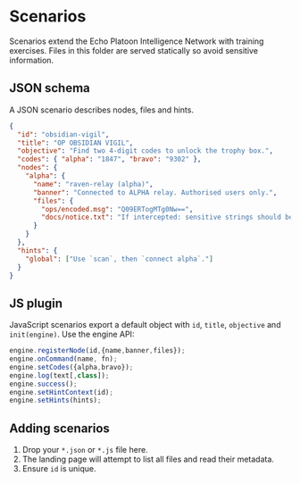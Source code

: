 # Scenarios

Scenarios extend the Echo Platoon Intelligence Network with training exercises.
Files in this folder are served statically so avoid sensitive information.

## JSON schema
A JSON scenario describes nodes, files and hints.

```json
{
  "id": "obsidian-vigil",
  "title": "OP OBSIDIAN VIGIL",
  "objective": "Find two 4-digit codes to unlock the trophy box.",
  "codes": { "alpha": "1847", "bravo": "9302" },
  "nodes": {
    "alpha": {
      "name": "raven-relay (alpha)",
      "banner": "Connected to ALPHA relay. Authorised users only.",
      "files": {
        "ops/encoded.msg": "Q09ERTogMTg0Nw==",
        "docs/notice.txt": "If intercepted: sensitive strings should be base64 in transit."
      }
    }
  },
  "hints": {
    "global": ["Use `scan`, then `connect alpha`."]
  }
}
```

## JS plugin
JavaScript scenarios export a default object with `id`, `title`, `objective` and `init(engine)`.
Use the engine API:

```js
engine.registerNode(id,{name,banner,files});
engine.onCommand(name, fn);
engine.setCodes({alpha,bravo});
engine.log(text[,class]);
engine.success();
engine.setHintContext(id);
engine.setHints(hints);
```

## Adding scenarios
1. Drop your `*.json` or `*.js` file here.
2. The landing page will attempt to list all files and read their metadata.
3. Ensure `id` is unique.
